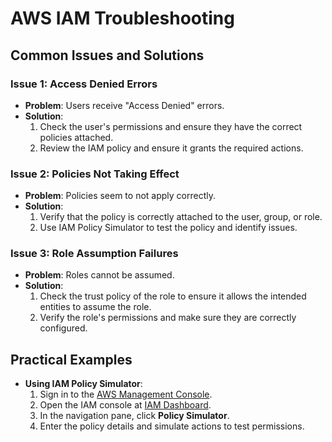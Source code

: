 # AWS IAM Troubleshooting

## Common Issues and Solutions

### Issue 1: Access Denied Errors

- **Problem**: Users receive "Access Denied" errors.
- **Solution**: 
  1. Check the user's permissions and ensure they have the correct policies attached.
  2. Review the IAM policy and ensure it grants the required actions.

### Issue 2: Policies Not Taking Effect

- **Problem**: Policies seem to not apply correctly.
- **Solution**: 
  1. Verify that the policy is correctly attached to the user, group, or role.
  2. Use IAM Policy Simulator to test the policy and identify issues.

### Issue 3: Role Assumption Failures

- **Problem**: Roles cannot be assumed.
- **Solution**: 
  1. Check the trust policy of the role to ensure it allows the intended entities to assume the role.
  2. Verify the role's permissions and make sure they are correctly configured.

## Practical Examples

- **Using IAM Policy Simulator**:
    1. Sign in to the [AWS Management Console](https://aws.amazon.com/console/).
    2. Open the IAM console at [IAM Dashboard](https://console.aws.amazon.com/iam/home).
    3. In the navigation pane, click **Policy Simulator**.
    4. Enter the policy details and simulate actions to test permissions.
